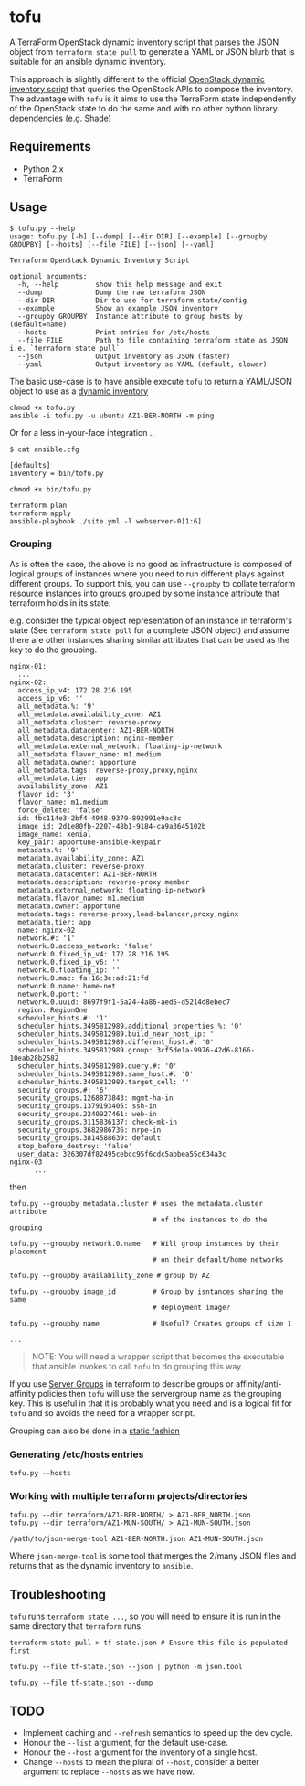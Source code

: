 # tofu

A TerraForm OpenStack dynamic inventory script that parses the JSON object
from `terraform state pull` to generate a YAML or JSON blurb that is suitable
for an ansible dynamic inventory.

This approach is slightly different to the official
[OpenStack dynamic inventory script](http://docs.ansible.com/ansible/2.5/user_guide/intro_dynamic_inventory.html#example-openstack-external-inventory-script)
that queries the OpenStack APIs to compose the inventory. The advantage with
`tofu` is it aims to use the TerraForm state independently of the OpenStack state
to do the same and with no other python library dependencies
(e.g. [Shade](https://pypi.python.org/pypi/shade))

## Requirements

* Python 2.x
* TerraForm

## Usage

```
$ tofu.py --help
usage: tofu.py [-h] [--dump] [--dir DIR] [--example] [--groupby GROUPBY] [--hosts] [--file FILE] [--json] [--yaml]

Terraform OpenStack Dynamic Inventory Script

optional arguments:
  -h, --help         show this help message and exit
  --dump             Dump the raw terraform JSON
  --dir DIR          Dir to use for terraform state/config
  --example          Show an example JSON inventory
  --groupby GROUPBY  Instance attribute to group hosts by (default=name)
  --hosts            Print entries for /etc/hosts
  --file FILE        Path to file containing terraform state as JSON i.e. `terraform state pull`
  --json             Output inventory as JSON (faster)
  --yaml             Output inventory as YAML (default, slower)
```

The basic use-case is to have ansible execute `tofu` to return a YAML/JSON
object to use as a
[dynamic inventory](http://docs.ansible.com/ansible/latest/user_guide/intro_dynamic_inventory.html)

```
chmod +x tofu.py
ansible -i tofu.py -u ubuntu AZ1-BER-NORTH -m ping
```

Or for a less in-your-face integration ..

```
$ cat ansible.cfg

[defaults]
inventory = bin/tofu.py
 ```

```
chmod +x bin/tofu.py

terraform plan
terraform apply
ansible-playbook ./site.yml -l webserver-0[1:6]
```

### Grouping

As is often the case, the above is no good as infrastructure is composed of
logical groups of instances where you need to run different plays against
different groups. To support this, you can use `--groupby` to collate
terraform resource instances into groups grouped by some instance attribute
that terraform holds in its state.

e.g. consider the typical object representation of an instance in
terraform's state (See `terraform state pull` for a complete JSON object)
and assume there are other instances sharing similar attributes that can
be used as the key to do the grouping.

```
nginx-01:
  ...
nginx-02:
  access_ip_v4: 172.28.216.195
  access_ip_v6: ''
  all_metadata.%: '9'
  all_metadata.availability_zone: AZ1
  all_metadata.cluster: reverse-proxy
  all_metadata.datacenter: AZ1-BER-NORTH
  all_metadata.description: nginx-member
  all_metadata.external_network: floating-ip-network
  all_metadata.flavor_name: m1.medium
  all_metadata.owner: apportune
  all_metadata.tags: reverse-proxy,proxy,nginx
  all_metadata.tier: app
  availability_zone: AZ1
  flavor_id: '3'
  flavor_name: m1.medium
  force_delete: 'false'
  id: fbc114e3-2bf4-4948-9379-892991e9ac3c
  image_id: 2d1e80fb-2207-48b1-9184-ca9a3645102b
  image_name: xenial
  key_pair: apportune-ansible-keypair
  metadata.%: '9'
  metadata.availability_zone: AZ1
  metadata.cluster: reverse-proxy
  metadata.datacenter: AZ1-BER-NORTH
  metadata.description: reverse-proxy member
  metadata.external_network: floating-ip-network
  metadata.flavor_name: m1.medium
  metadata.owner: apportune
  metadata.tags: reverse-proxy,load-balancer,proxy,nginx
  metadata.tier: app
  name: nginx-02
  network.#: '1'
  network.0.access_network: 'false'
  network.0.fixed_ip_v4: 172.28.216.195
  network.0.fixed_ip_v6: ''
  network.0.floating_ip: ''
  network.0.mac: fa:16:3e:ad:21:fd
  network.0.name: home-net
  network.0.port: ''
  network.0.uuid: 8697f9f1-5a24-4a86-aed5-d5214d8ebec7
  region: RegionOne
  scheduler_hints.#: '1'
  scheduler_hints.3495812989.additional_properties.%: '0'
  scheduler_hints.3495812989.build_near_host_ip: ''
  scheduler_hints.3495812989.different_host.#: '0'
  scheduler_hints.3495812989.group: 3cf5de1a-9976-42d6-8166-10eab28b2582
  scheduler_hints.3495812989.query.#: '0'
  scheduler_hints.3495812989.same_host.#: '0'
  scheduler_hints.3495812989.target_cell: ''
  security_groups.#: '6'
  security_groups.1268873843: mgmt-ha-in
  security_groups.1379193405: ssh-in
  security_groups.2240927461: web-in
  security_groups.3115836137: check-mk-in
  security_groups.3682986736: nrpe-in
  security_groups.3814588639: default
  stop_before_destroy: 'false'
  user_data: 326307df82495cebcc95f6cdc5abbea55c634a3c
nginx-03
      ...
```

then

```
tofu.py --groupby metadata.cluster # uses the metadata.cluster attribute
                                   # of the instances to do the grouping

tofu.py --groupby network.0.name   # Will group instances by their placement
                                   # on their default/home networks

tofu.py --groupby availability_zone # group by AZ

tofu.py --groupby image_id         # Group by isntances sharing the same
                                   # deployment image?

tofu.py --groupby name             # Useful? Creates groups of size 1

...
```

> NOTE: You will need a wrapper script that becomes the executable that
> ansible invokes to call `tofu` to do grouping this way.

If you use
[Server Groups](https://www.terraform.io/docs/providers/openstack/r/compute_servergroup_v2.html)
in terraform to describe groups or affinity/anti-affinity policies then `tofu`
will use the servergroup name as the grouping key. This is useful in that it is
probably what you need and is a logical fit for `tofu` and so avoids the need
for a wrapper script.

Grouping can also be done in a
[static fashion](http://docs.ansible.com/ansible/latest/user_guide/intro_dynamic_inventory.html#static-groups-of-dynamic-groups)

### Generating /etc/hosts entries

    tofu.py --hosts

### Working with multiple terraform projects/directories

    tofu.py --dir terraform/AZ1-BER-NORTH/ > AZ1-BER_NORTH.json
    tofu.py --dir terraform/AZ1-MUN-SOUTH/ > AZ1-MUN-SOUTH.json

    /path/to/json-merge-tool AZ1-BER-NORTH.json AZ1-MUN-SOUTH.json

Where `json-merge-tool` is some tool that merges the 2/many JSON files and
returns that as the dynamic inventory to `ansible`.

## Troubleshooting

`tofu` runs `terraform state ...`, so you will need to ensure it is run in
the same directory that `terraform` runs.

    terraform state pull > tf-state.json # Ensure this file is populated first

    tofu.py --file tf-state.json --json | python -m json.tool

    tofu.py --file tf-state.json --dump

## TODO

* Implement caching and `--refresh` semantics to speed up the dev cycle.
* Honour the `--list` argument, for the default use-case.
* Honour the `--host` argument for the inventory of a single host.
* Change `--hosts` to mean the plural of `--host`, consider a better
  argument to replace `--hosts` as we have now.
